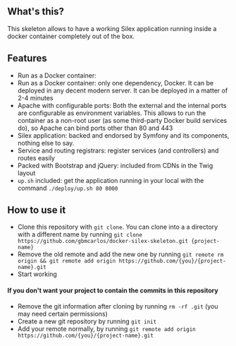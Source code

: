 ## What's this?
This skeleton allows to have a working Silex application running inside a docker container completely out of the box.
## Features
* Run as a Docker container: 
* Run as a Docker container: only one dependency, Docker. It can be deployed in any decent modern server. It can be deployed in a matter of 2-4 minutes
* Apache with configurable ports: Both the external and the internal ports are configurable as environment variables. This allows to run the container as a non-root user (as some third-party Docker build services do), so Apache can bind ports other than 80 and 443
* Silex application: backed and endorsed by Symfony and its components, nothing else to say.
* Service and routing registrars: register services (and controllers) and routes easily
* Packed with Bootstrap and jQuery: included from CDNs in the Twig layout
* `up.sh` included: get the application running in your local with the command `./deploy/up.sh 80 8000`
## How to use it
* Clone this repository with `git clone`. You can clone into a a directory with a different name by running `git clone https://github.com/gbmcarlos/docker-silex-skeleton.git {project-name}`
* Remove the old remote and add the new one by running `git remote rm origin && git remote add origin https://github.com/{you}/{project-name}.git`
* Start working
#### If you don't want your project to contain the commits in this repository
* Remove the git information after cloning by running `rm -rf .git` (you may need certain permissions)
* Create a new git repository by running `git init`
* Add your remote normally, by running `git remote add origin https://github.com/{you}/{project-name}.git`